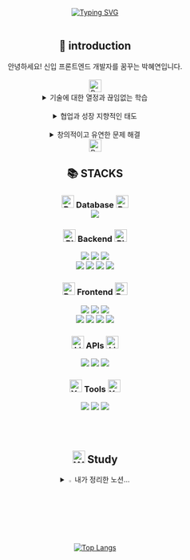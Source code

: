 <link rel="preconnect" href="https://fonts.googleapis.com">
<link rel="preconnect" href="https://fonts.gstatic.com" crossorigin>
<link href="https://fonts.googleapis.com/css2?family=Lacquer&display=swap" rel="stylesheet">


<br><br>
<div align="center">
<a href="https://git.io/typing-svg"><img src="https://readme-typing-svg.demolab.com?font=Lacquer&size=37&pause=1000&color=7B50678A&background=EBC0CC67&center=true&width=500&height=80&lines=welcome+to+hyeyeon's+github" alt="Typing SVG" /></a>
</div>

<br>


<div align="center">

  <h2> 👩 introduction </h2>
안녕하세요! 신입 프론트엔드 개발자를 꿈꾸는 박혜연입니다. <br><br>
<img src="https://raw.githubusercontent.com/Tarikul-Islam-Anik/Animated-Fluent-Emojis/master/Emojis/Hand%20gestures/Backhand%20Index%20Pointing%20Down%20Light%20Skin%20Tone.png" alt="Backhand Index Pointing Down Light Skin Tone" width="25" height="25" />
<br>
 <details>
<summary>
  기술에 대한 열정과 끊임없는 학습
</summary>
새로운 기술을 배우고, 이를 통해 문제를 해결하는 것에 큰 열정을 가지고 있습니다. <br>
백엔드와 프론트엔드 모두에 관심이 많고, 사용자의 입장에서 최적의 경험을 제공하기 위해 항상 고민합니다!
</details>
<br>
 <details>
<summary>
  협업과 성장 지향적인 태도
</summary>
팀워크와 협업을 통해 더 나은 결과를 얻는 것이 중요하다고 생각합니다.<br>
다양한 사람들과의 소통을 통해 성장하며, 문제 해결에 있어 빠르고 효율적인 방법을 찾는 것을 즐깁니다.
</details>
<br>
 <details>
<summary>
창의적이고 유연한 문제 해결
</summary>
창의적인 문제 해결과 효율적인 코드 작성에 대해 항상 고민합니다.<br>
백엔드와 프론트엔드의 다양한 기술을 접하며, 변화하는 요구에 맞춰 유연하게 대처할 수 있는 능력을 키우고 있습니다.
</details>
<img src="https://raw.githubusercontent.com/Tarikul-Islam-Anik/Animated-Fluent-Emojis/master/Emojis/Hand%20gestures/Backhand%20Index%20Pointing%20Up%20Light%20Skin%20Tone.png" alt="Backhand Index Pointing Up Light Skin Tone" width="25" height="25" />
<br>

  <h2>📚 STACKS</h2>
  
  <!-- Database -->
  <h3><img src="https://raw.githubusercontent.com/Tarikul-Islam-Anik/Animated-Fluent-Emojis/master/Emojis/Smilies/Brown%20Heart.png" alt="Brown Heart" width="25" height="25" /> Database <img src="https://raw.githubusercontent.com/Tarikul-Islam-Anik/Animated-Fluent-Emojis/master/Emojis/Smilies/Brown%20Heart.png" alt="Brown Heart" width="25" height="25" /</h3>
  <div>
    <img src="https://img.shields.io/badge/oracle-F80000?style=for-the-badge&logo=oracle&logoColor=white">
  </div>
  
  <!-- Server -->
  <h3><img src="https://raw.githubusercontent.com/Tarikul-Islam-Anik/Animated-Fluent-Emojis/master/Emojis/Smilies/Black%20Heart.png" alt="Black Heart" width="25" height="25" /> Backend <img src="https://raw.githubusercontent.com/Tarikul-Islam-Anik/Animated-Fluent-Emojis/master/Emojis/Smilies/Black%20Heart.png" alt="Black Heart" width="25" height="25" /></h3>
  <div>
    <img src="https://img.shields.io/badge/java-007396?style=for-the-badge&logo=java&logoColor=white">
    <img src="https://img.shields.io/badge/spring boot-6DB33F?style=for-the-badge&logo=springboot&logoColor=white">
    <img src="https://img.shields.io/badge/spring security-6DB33F?style=for-the-badge&logo=springsecurity&logoColor=white">
  </div>
  <div>
    <img src="https://img.shields.io/badge/jpa-6DB33F?style=for-the-badge&logo=jpa&logoColor=white">
    <img src="https://img.shields.io/badge/node.js-339933?style=for-the-badge&logo=node.js&logoColor=white">
    <img src="https://img.shields.io/badge/thymeleaf-005F9E?style=for-the-badge&logo=thymeleaf&logoColor=white">
    <img src="https://img.shields.io/badge/apache tomcat-F8DC75?style=for-the-badge&logo=apachetomcat&logoColor=black">
  </div>

  <!-- Frontend -->
  <h3><img src="https://raw.githubusercontent.com/Tarikul-Islam-Anik/Animated-Fluent-Emojis/master/Emojis/Smilies/Purple%20Heart.png" alt="Purple Heart" width="25" height="25" /> Frontend <img src="https://raw.githubusercontent.com/Tarikul-Islam-Anik/Animated-Fluent-Emojis/master/Emojis/Smilies/Purple%20Heart.png" alt="Purple Heart" width="25" height="25" /></h3>
  <div>
    <img src="https://img.shields.io/badge/javascript-F7DF1E?style=for-the-badge&logo=javascript&logoColor=black">
    <img src="https://img.shields.io/badge/react-61DAFB?style=for-the-badge&logo=react&logoColor=black">
    <img src="https://img.shields.io/badge/redux-764ABC?style=for-the-badge&logo=redux&logoColor=white">
  </div>
  <div>
    <img src="https://img.shields.io/badge/html-E34F26?style=for-the-badge&logo=html5&logoColor=white">
    <img src="https://img.shields.io/badge/css-1572B6?style=for-the-badge&logo=css3&logoColor=white">
    <img src="https://img.shields.io/badge/bootstrap-7952B3?style=for-the-badge&logo=bootstrap&logoColor=white">
    <img src="https://img.shields.io/badge/jquery-0769AD?style=for-the-badge&logo=jquery&logoColor=white">
  </div>

  <!-- APIs -->
  <h3><img src="https://raw.githubusercontent.com/Tarikul-Islam-Anik/Animated-Fluent-Emojis/master/Emojis/Smilies/Light%20Blue%20Heart.png" alt="Light Blue Heart" width="25" height="25" /> APIs <img src="https://raw.githubusercontent.com/Tarikul-Islam-Anik/Animated-Fluent-Emojis/master/Emojis/Smilies/Light%20Blue%20Heart.png" alt="Light Blue Heart" width="25" height="25" /> </h3>
  <div>
    <img src="https://img.shields.io/badge/naver maps-03C75A?style=for-the-badge&logo=naver&logoColor=white">
    <img src="https://img.shields.io/badge/naver coordinates API-03C75A?style=for-the-badge&logo=naver&logoColor=white">
    <img src="https://img.shields.io/badge/kakao address API-FFCD00?style=for-the-badge&logo=kakaotalk&logoColor=black">
  </div>
  
  <!-- Tools -->
  <h3><img src="https://raw.githubusercontent.com/Tarikul-Islam-Anik/Animated-Fluent-Emojis/master/Emojis/Smilies/Yellow%20Heart.png" alt="Yellow Heart" width="25" height="25" /> Tools <img src="https://raw.githubusercontent.com/Tarikul-Islam-Anik/Animated-Fluent-Emojis/master/Emojis/Smilies/Yellow%20Heart.png" alt="Yellow Heart" width="25" height="25" /> </h3>
  <div>
    <img src="https://img.shields.io/badge/git-F05032?style=for-the-badge&logo=git&logoColor=white">
    <img src="https://img.shields.io/badge/github-181717?style=for-the-badge&logo=github&logoColor=white">
    <img src="https://img.shields.io/badge/vs code-007ACC?style=for-the-badge&logo=visualstudiocode&logoColor=white">
  </div>

<br><br>

<h2> <img src="https://raw.githubusercontent.com/Tarikul-Islam-Anik/Animated-Fluent-Emojis/master/Emojis/People%20with%20professions/Woman%20Technologist%20Light%20Skin%20Tone.png" alt="Woman Technologist Light Skin Tone" width="25" height="25" /> Study </h2>

<details>
<summary>
  <img src="https://raw.githubusercontent.com/Tarikul-Islam-Anik/Animated-Fluent-Emojis/master/Emojis/Hand%20gestures/Eyes.png" alt="Eyes" width="2%" /> 내가 정리한 노션... 
</summary>

<br>

[오라클](https://www.notion.so/29bede9df7234803be9bf975a2b37419)
<br><br>
[자바스크립](https://www.notion.so/e88d580ad4ae47bb8c1231202f237ab6#f4ce1b8607ef4a829b4b8fc9ceb03c19)
</details>

<br><br>
[![Top Langs](https://github-readme-stats.vercel.app/api/top-langs/?username=hyeyeon9037)](https://github.com/anuraghazra/github-readme-stats)

</div>
